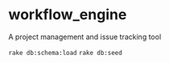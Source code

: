 # workflow_engine
A project management and issue tracking tool

`rake db:schema:load`
`rake db:seed`
